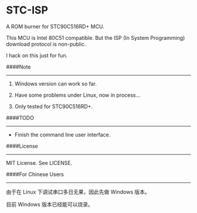 STC-ISP
=======

A ROM burner for STC90C516RD+ MCU.

This MCU is Intel 80C51 compatible. But the ISP (In System Programming) download protocol is non-public. 

I hack on this just for fun.

####Note
***

1. Windows version can work so far.

2. Have some problems under Linux, now in process...

3. Only tested for STC90C516RD+.


####TODO
***

* Finish the command line user interface.


####License
***

MIT License. See LICENSE.


####For Chinese Users
***

由于在 Linux 下调试串口多日无果，因此先做 Windows 版本。

目前 Windows 版本已经能可以烧录。